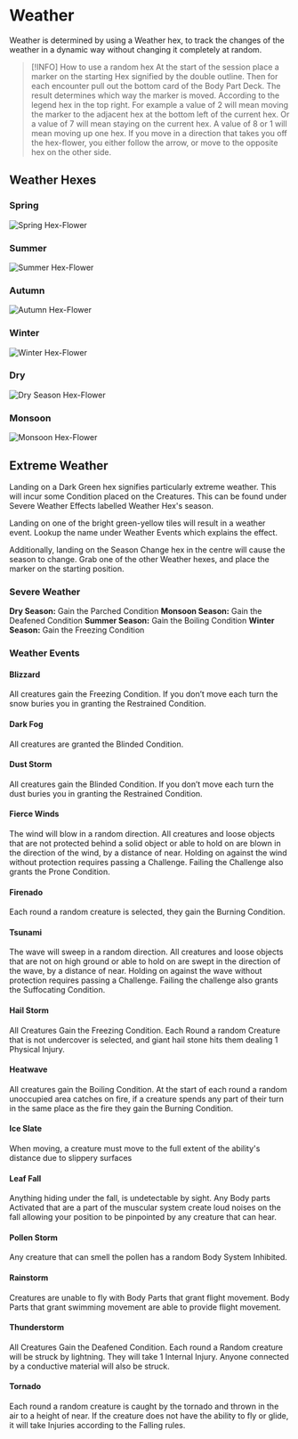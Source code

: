 # Weather

Weather is determined by using a Weather hex, to track the changes of the weather in a dynamic way without changing it completely at random.

>[!INFO] How to use a random hex
> At the start of the session place a marker on the starting Hex signified by the double outline. Then for each encounter pull out the bottom card of the Body Part Deck. The result determines which way the marker is moved. According to the legend hex in the top right. For example a value of 2 will mean moving the marker to the adjacent hex at the bottom left of the current hex. Or a value of 7 will mean staying on the current hex. A value of 8 or 1 will mean moving up one hex. If you move in a direction that takes you off the hex-flower, you either follow the arrow, or move to the opposite hex on the other side.

## Weather Hexes

### Spring

![Spring Hex-Flower](/core/media/spring_hexflower.svg)

### Summer

![Summer Hex-Flower](/core/media/summer_hexflower.svg)

### Autumn

![Autumn Hex-Flower](/core/media/autumn_hexflower.svg)

### Winter

![Winter Hex-Flower](/core/media/winter_hexflower.svg)

### Dry

![Dry Season Hex-Flower](/core/media/dryseason_hexflower.svg)

### Monsoon

![Monsoon Hex-Flower](/core/media/monsoon_hexflower.svg)

## Extreme Weather

Landing on a Dark Green hex signifies particularly extreme weather. This will incur some Condition placed on the Creatures. This can be found under Severe Weather Effects labelled Weather Hex's season.

Landing on one of the bright green-yellow tiles will result in a weather event. Lookup the name under Weather Events which explains the effect.

Additionally, landing on the Season Change hex in the centre will cause the season to change. Grab one of the other Weather hexes, and place the marker on the starting position.

### Severe Weather

**Dry Season:** Gain the Parched Condition
**Monsoon Season:** Gain the Deafened Condition
**Summer Season:** Gain the Boiling Condition
**Winter Season:** Gain the Freezing Condition

### Weather Events

#### Blizzard

All creatures gain the Freezing Condition. If you don’t move each turn the snow buries you in granting the Restrained Condition.

#### Dark Fog

All creatures are granted the Blinded Condition.

#### Dust Storm

All creatures gain the Blinded Condition. If you don’t move each turn the dust buries you in granting the Restrained Condition.

#### Fierce Winds

The wind will blow in a random direction. All creatures and loose objects that are not protected behind a solid object or able to hold on are blown in the direction of the wind, by a distance of near. Holding on against the wind without protection requires passing a Challenge. Failing the Challenge also grants the Prone Condition.

#### Firenado

Each round a random creature is selected, they gain the Burning Condition.

#### Tsunami

The wave will sweep in a random direction. All creatures and loose objects that are not on high ground or able to hold on are swept in the direction of the wave, by a distance of near. Holding on against the wave without protection requires passing a Challenge. Failing the challenge also grants the Suffocating Condition.

#### Hail Storm

All Creatures Gain the Freezing Condition. Each Round a random Creature that is not undercover is selected, and giant hail stone hits them dealing 1 Physical Injury.

#### Heatwave

All creatures gain the Boiling Condition. At the start of each round a random unoccupied area catches on fire, if a creature spends any part of their turn in the same place as the fire they gain the Burning Condition.

#### Ice Slate

When moving, a creature must move to the full extent of the ability's distance due to slippery surfaces

#### Leaf Fall

Anything hiding under the fall, is undetectable by sight. Any Body parts Activated that are a part of the muscular system create loud noises on the fall allowing your position to be pinpointed by any creature that can hear.

#### Pollen Storm

Any creature that can smell the pollen has a random Body System Inhibited.

#### Rainstorm

Creatures are unable to fly with Body Parts that grant flight movement. Body Parts that grant swimming movement are able to provide flight movement.

#### Thunderstorm

All Creatures Gain the Deafened Condition. Each round a Random creature will be struck by lightning. They will take 1 Internal Injury. Anyone connected by a conductive material will also be struck.

#### Tornado

Each round a random creature is caught by the tornado and thrown in the air to a height of near. If the creature does not have the ability to fly or glide, it will take Injuries according to the Falling rules.
